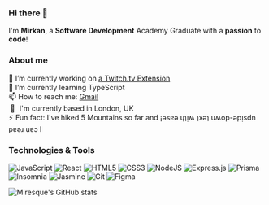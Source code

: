### Hi there 👋

I'm **Mirkan**, a **Software Development** Academy Graduate with a **passion** to **code**!

### About me 

🔭 I’m currently working on [a Twitch.tv Extension](https://github.com/miresque/champion-tooltips)  
🌱 I’m currently learning TypeScript <a target="_blank" href="https://www.typescriptlang.org/docs/"> <img src="https://cdn.jsdelivr.net/gh/devicons/devicon/icons/typescript/typescript-original.svg" width=15 align="bottom" /> </a>  
📫 How to reach me: [Gmail](mailto:mirkilinc@gmail.com)  
&emsp14;📍&emsp13; I'm currently based in London, UK  
⚡&emsp13;Fun fact: I've hiked 5 Mountains so far and &#161;&#477;s&#592;&#477; &#613;&#647;&#7433;&#653; &#647;x&#477;&#647; u&#653;op-&#477;p&#7433;sdn p&#592;&#477;&#633; u&#592;&#596; I

### Technologies & Tools

![JavaScript](https://img.shields.io/badge/javascript-%23323330.svg?style=for-the-badge&logo=javascript&logoColor=%23F7DF1E)
![React](https://img.shields.io/badge/react-%2320232a.svg?style=for-the-badge&logo=react&logoColor=%2361DAFB)
![HTML5](https://img.shields.io/badge/html5-%23E34F26.svg?style=for-the-badge&logo=html5&logoColor=white)
![CSS3](https://img.shields.io/badge/css3-%231572B6.svg?style=for-the-badge&logo=css3&logoColor=white)
![NodeJS](https://img.shields.io/badge/node.js-6DA55F?style=for-the-badge&logo=node.js&logoColor=white)
![Express.js](https://img.shields.io/badge/express.js-%23404d59.svg?style=for-the-badge&logo=express&logoColor=%2361DAFB)
![Prisma](https://img.shields.io/badge/Prisma-3982CE?style=for-the-badge&logo=Prisma&logoColor=white)
![Insomnia](https://img.shields.io/badge/Insomnia-black?style=for-the-badge&logo=insomnia&logoColor=5849BE)
![Jasmine](https://img.shields.io/badge/jasmine-%238A4182.svg?style=for-the-badge&logo=jasmine&logoColor=white)
![Git](https://img.shields.io/badge/git-%23F05033.svg?style=for-the-badge&logo=git&logoColor=white)
![Figma](https://img.shields.io/badge/figma-%23F24E1E.svg?style=for-the-badge&logo=figma&logoColor=white)

![Miresque's GitHub stats](https://github-readme-stats.vercel.app/api?username=miresque&show_icons=true&theme=radical&count_private=true&hide=stars)
